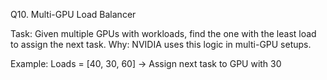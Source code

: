 Q10. Multi-GPU Load Balancer

Task: Given multiple GPUs with workloads, find the one with the least load to assign the next task.
Why: NVIDIA uses this logic in multi-GPU setups.

Example:
Loads = [40, 30, 60] → Assign next task to GPU with 30